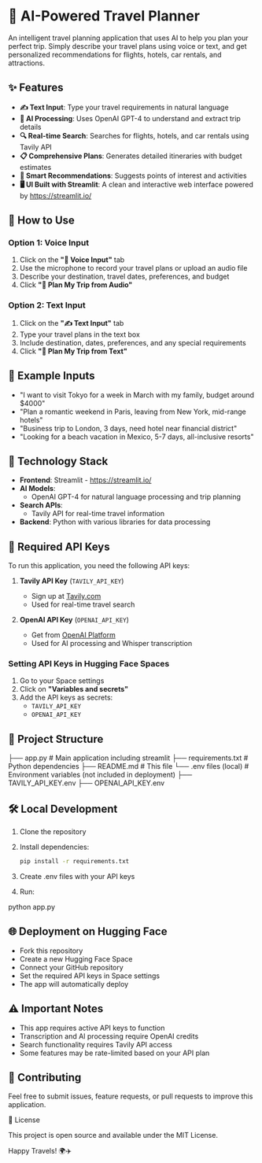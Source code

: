 # 🌴 AI-Powered Travel Planner

An intelligent travel planning application that uses AI to help you plan your perfect trip. Simply describe your travel plans using voice or text, and get personalized recommendations for flights, hotels, car rentals, and attractions.

## ✨ Features

- **✍️ Text Input**: Type your travel requirements in natural language  
- **🤖 AI Processing**: Uses OpenAI GPT-4 to understand and extract trip details  
- **🔍 Real-time Search**: Searches for flights, hotels, and car rentals using Tavily API  
- **📋 Comprehensive Plans**: Generates detailed itineraries with budget estimates  
- **🎯 Smart Recommendations**: Suggests points of interest and activities  
- **🖥️ UI Built with Streamlit**: A clean and interactive web interface powered by https://streamlit.io/

## 🚀 How to Use

### Option 1: Voice Input

1. Click on the **"🎤 Voice Input"** tab  
2. Use the microphone to record your travel plans or upload an audio file  
3. Describe your destination, travel dates, preferences, and budget  
4. Click **"🎯 Plan My Trip from Audio"**  

### Option 2: Text Input

1. Click on the **"✍️ Text Input"** tab  
2. Type your travel plans in the text box  
3. Include destination, dates, preferences, and any special requirements  
4. Click **"🎯 Plan My Trip from Text"**  

## 📝 Example Inputs

- "I want to visit Tokyo for a week in March with my family, budget around $4000"  
- "Plan a romantic weekend in Paris, leaving from New York, mid-range hotels"  
- "Business trip to London, 3 days, need hotel near financial district"  
- "Looking for a beach vacation in Mexico, 5-7 days, all-inclusive resorts"  

## 🔧 Technology Stack

- **Frontend**: Streamlit - https://streamlit.io/
- **AI Models**:  
  - OpenAI GPT-4 for natural language processing and trip planning  
- **Search APIs**:  
  - Tavily API for real-time travel information  
- **Backend**: Python with various libraries for data processing  

## 🔑 Required API Keys

To run this application, you need the following API keys:

1. **Tavily API Key** (`TAVILY_API_KEY`)  
   - Sign up at [Tavily.com](https://tavily.com)  
   - Used for real-time travel search  

2. **OpenAI API Key** (`OPENAI_API_KEY`)  
   - Get from [OpenAI Platform](https://platform.openai.com)  
   - Used for AI processing and Whisper transcription  


### Setting API Keys in Hugging Face Spaces

1. Go to your Space settings  
2. Click on **"Variables and secrets"**  
3. Add the API keys as secrets:  
   - `TAVILY_API_KEY`  
   - `OPENAI_API_KEY`  
 

## 📁 Project Structure

├── app.py # Main application including streamlit
├── requirements.txt # Python dependencies
├── README.md # This file
└── .env files (local) # Environment variables (not included in deployment)
├── TAVILY_API_KEY.env
├── OPENAI_API_KEY.env



## 🛠️ Local Development

1. Clone the repository  
2. Install dependencies:  

   ```bash
   pip install -r requirements.txt

3. Create .env files with your API keys

4. Run:

python app.py

## 🌐 Deployment on Hugging Face

- Fork this repository
- Create a new Hugging Face Space
- Connect your GitHub repository
- Set the required API keys in Space settings
- The app will automatically deploy

## ⚠️ Important Notes

- This app requires active API keys to function
- Transcription and AI processing require OpenAI credits
- Search functionality requires Tavily API access
- Some features may be rate-limited based on your API plan

## 🤝 Contributing

Feel free to submit issues, feature requests, or pull requests to improve this application.

📄 License

This project is open source and available under the MIT License.

Happy Travels! 🌍✈️

